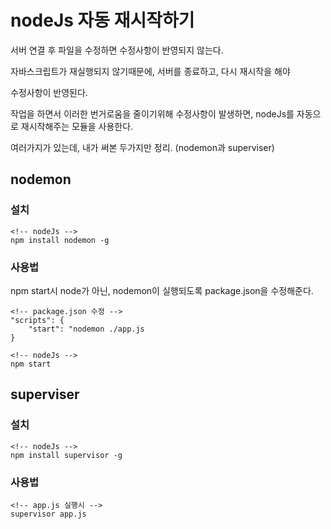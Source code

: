 # nodeJs 자동 재시작하기
서버 연결 후 파일을 수정하면 수정사항이 반영되지 않는다.

자바스크립트가 재실행되지 않기때문에, 서버를 종료하고, 다시 재시작을 해야

수정사항이 반영된다.

작업을 하면서 이러한 번거로움을 줄이기위해 수정사항이 발생하면, 
nodeJs를 자동으로 재시작해주는 모듈을 사용한다. 

여러가지가 있는데, 내가 써본 두가지만 정리. (nodemon과 superviser)

## nodemon
### 설치
```node
<!-- nodeJs -->
npm install nodemon -g
```
### 사용법

npm start시 node가 아닌, nodemon이 실행되도록 package.json을 수정해준다.
```node
<!-- package.json 수정 -->
"scripts": {  
	"start": "nodemon ./app.js  
}

<!-- nodeJs -->
npm start
```

## superviser 
### 설치
```node
<!-- nodeJs -->
npm install supervisor -g 
```

### 사용법
```node
<!-- app.js 실행시 -->
supervisor app.js
```